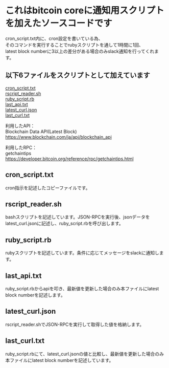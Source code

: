 これはbitcoin coreに通知用スクリプトを加えたソースコードです
=====================================
cron_script.txt内に、cron設定を書いている為、  
そのコマンドを実行することでrubyスクリプトを通して1時間に1回、  
latest block numberに3以上の差分がある場合のみslack通知を行ってくれます。 


以下6ファイルをスクリプトとして加えています
----------------
[cron_script.txt](https://github.com/SHUNSUKE-N/bitcoin_notice_script/blob/master/cron_script.txt)  
[rscript_reader.sh](https://github.com/SHUNSUKE-N/bitcoin_notice_script/blob/master/rscript_reader.sh)  
[ruby_script.rb](https://github.com/SHUNSUKE-N/bitcoin_notice_script/blob/master/ruby_script.rb)  
[last_api.txt](https://github.com/SHUNSUKE-N/bitcoin_notice_script/blob/master/last_api.txt)  
[latest_curl.json](https://github.com/SHUNSUKE-N/bitcoin_notice_script/blob/master/latest_curl.json)  
[last_curl.txt](https://github.com/SHUNSUKE-N/bitcoin_notice_script/blob/master/last_curl.txt)   

利用したAPI：  
Blockchain Data API(Latest Block)  
https://www.blockchain.com/ja/api/blockchain_api  

利用したRPC：  
getchaintips  
https://developer.bitcoin.org/reference/rpc/getchaintips.html  


cron_script.txt
----------------
cron指示を記述したコピーファイルです。 

rscript_reader.sh
----------------
bashスクリプトを記述しています。JSON-RPCを実行後、jsonデータをlatest_curl.jsonに記述し、ruby_script.rbを呼び出します。  

ruby_script.rb
----------------
rubyスクリプトを記述しています。条件に応じてメッセージをslackに通知します。   

last_api.txt
----------------
ruby_script.rbからapiを叩き、最新値を更新した場合のみ本ファイルにlatest block numberを記述します。  

latest_curl.json
----------------
rscript_reader.shでJSON-RPCを実行して取得した値を格納します。  

last_curl.txt
----------------
ruby_script.rbにて、latest_curl.jsonの値と比較し、最新値を更新した場合のみ本ファイルにlatest block numberを記述しています。  
